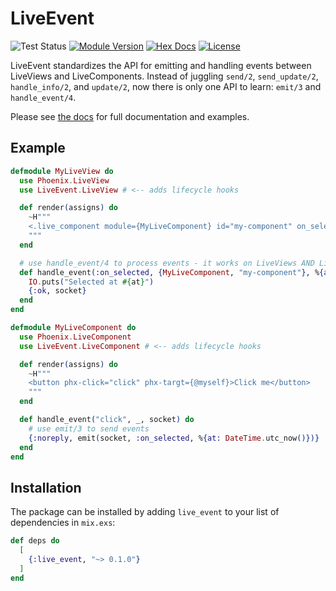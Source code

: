 # LiveEvent

![Test Status](https://github.com/schrockwell/live_event/actions/workflows/elixir.yml/badge.svg)
[![Module Version](https://img.shields.io/hexpm/v/live_event.svg)](https://hex.pm/packages/live_event)
[![Hex Docs](https://img.shields.io/badge/hex-docs-purple.svg)](https://hexdocs.pm/live_event/)
[![License](https://img.shields.io/hexpm/l/live_event.svg)](https://github.com/schrockwell/live_event/blob/main/LICENSE)

LiveEvent standardizes the API for emitting and handling events between LiveViews and LiveComponents. Instead of juggling `send/2`, `send_update/2`, `handle_info/2`, and `update/2`, now there is only one API to learn: `emit/3` and `handle_event/4`.

Please see [the docs](https://hexdocs.pm/live_event/) for full documentation and examples.

## Example

```elixir
defmodule MyLiveView do
  use Phoenix.LiveView
  use LiveEvent.LiveView # <-- adds lifecycle hooks

  def render(assigns) do
    ~H"""
    <.live_component module={MyLiveComponent} id="my-component" on_selected={self()} />
    """
  end

  # use handle_event/4 to process events - it works on LiveViews AND LiveComponents
  def handle_event(:on_selected, {MyLiveComponent, "my-component"}, %{at: at}, socket) do
    IO.puts("Selected at #{at}")
    {:ok, socket}
  end
end

defmodule MyLiveComponent do
  use Phoenix.LiveComponent
  use LiveEvent.LiveComponent # <-- adds lifecycle hooks

  def render(assigns) do
    ~H"""
    <button phx-click="click" phx-targt={@myself}>Click me</button>
    """
  end

  def handle_event("click", _, socket) do
    # use emit/3 to send events
    {:noreply, emit(socket, :on_selected, %{at: DateTime.utc_now()})}
  end
end
```

## Installation

The package can be installed
by adding `live_event` to your list of dependencies in `mix.exs`:

```elixir
def deps do
  [
    {:live_event, "~> 0.1.0"}
  ]
end
```
